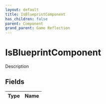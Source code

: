 ```yaml
---
layout: default
title: IsBlueprintComponent
has_children: false
parent: Component
grand_parent: Game Reflection
---
```

# IsBlueprintComponent
Description 

## Fields
| Type | Name |
|:-------------|:--------------|
